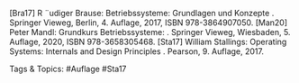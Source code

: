[Bra17] R ¨udiger Brause: Betriebssysteme: Grundlagen und Konzepte . Springer Vieweg, Berlin, 4. Auflage,
2017, ISBN 978-3864907050.
[Man20] Peter Mandl: Grundkurs Betriebssysteme: . Springer Vieweg, Wiesbaden, 5. Auflage, 2020,
ISBN 978-3658305468.
[Sta17] William Stallings: Operating Systems: Internals and Design Principles . Pearson, 9. Auflage, 2017.

   Tags & Topics:
   #Auflage
   #Sta17